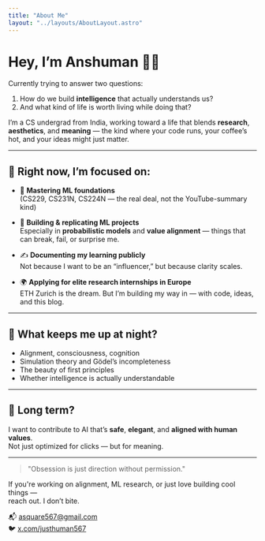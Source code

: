 ```yaml
---
title: "About Me"
layout: "../layouts/AboutLayout.astro"
---
```


# Hey, I’m Anshuman 👨‍💻

Currently trying to answer two questions:
1. How do we build **intelligence** that actually understands us?
2. And what kind of life is worth living while doing that?

I’m a CS undergrad from India, working toward a life that blends **research**, **aesthetics**, and **meaning** — the kind where your code runs, your coffee’s hot, and your ideas might just matter.

---

## 🔭 Right now, I’m focused on:

- 📘 **Mastering ML foundations**  
  (CS229, CS231N, CS224N — the real deal, not the YouTube-summary kind)

- 🧪 **Building & replicating ML projects**  
  Especially in **probabilistic models** and **value alignment** — things that can break, fail, or surprise me.

- ✍️ **Documenting my learning publicly**  
  Not because I want to be an “influencer,” but because clarity scales.

- 🌍 **Applying for elite research internships in Europe**  
  ETH Zurich is the dream. But I’m building my way in — with code, ideas, and this blog.

---

## 🧠 What keeps me up at night?

- Alignment, consciousness, cognition  
- Simulation theory and Gödel’s incompleteness  
- The beauty of first principles  
- Whether intelligence is actually understandable  

---

## 🎯 Long term?

I want to contribute to AI that’s **safe**, **elegant**, and **aligned with human values**.  
Not just optimized for clicks — but for meaning.

---

> "Obsession is just direction without permission."

If you're working on alignment, ML research, or just love building cool things —  
reach out. I don’t bite.

📬 [asquare567@gmail.com](mailto:asquare567@gmail.com)  
🐦 [x.com/justhuman567](https://x.com/justhuman567)
